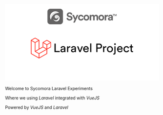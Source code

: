 ![alt text](https://github.com/mzmznasipadang/laravel/blob/master/Laravel.png)


Welcome to Sycomora Laravel Experiments

Where we using *Laravel* integrated with *VueJS*

Powered by *VueJS* and *Laravel*